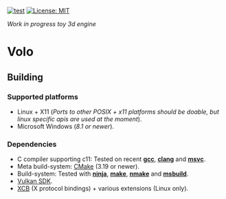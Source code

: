 [![test](https://github.com/BastianBlokland/volo/actions/workflows/test.yaml/badge.svg)](https://github.com/BastianBlokland/volo/actions/workflows/test.yaml)
[![License: MIT](https://img.shields.io/badge/License-MIT-blue.svg)](LICENSE)

*Work in progress toy 3d engine*

# Volo

## Building

### Supported platforms

* Linux + X11 (*Ports to other POSIX + x11 platforms should be doable, but linux specific apis are used at the moment*).
* Microsoft Windows (*8.1 or newer*).

### Dependencies

* C compiler supporting c11: Tested on recent [**gcc**](https://gcc.gnu.org/), [**clang**](https://clang.llvm.org/) and [**msvc**](https://docs.microsoft.com/en-us/cpp/build/reference/c-cpp-building-reference?).
* Meta build-system: [CMake](https://cmake.org/) (3.19 or newer).
* Build-system: Tested with [**ninja**](https://ninja-build.org/manual.html), [**make**](https://www.gnu.org/software/make/), [**nmake**](https://docs.microsoft.com/en-us/cpp/build/reference/nmake-reference) and [**msbuild**](https://docs.microsoft.com/en-us/visualstudio/msbuild).
* [Vulkan SDK](https://www.lunarg.com/vulkan-sdk/).
* [XCB](https://xcb.freedesktop.org/) (X protocol bindings) + various extensions (Linux only).
